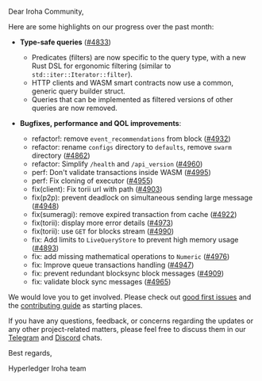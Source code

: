 Dear Iroha Community,

Here are some highlights on our progress over the past month:

- **Type-safe queries** ([#4833](https://github.com/hyperledger/iroha/pull/4833))
  - Predicates (filters) are now specific to the query type, with a new Rust DSL for ergonomic filtering (similar to `std::iter::Iterator::filter`).
  - HTTP clients and WASM smart contracts now use a common, generic query builder struct.
  - Queries that can be implemented as filtered versions of other queries are now removed.

- **Bugfixes, performance and QOL improvements**:
  - refactor!: remove `event_recommendations` from block ([#4932](https://github.com/hyperledger/iroha/pull/4932))
  - refactor: rename `configs` directory to `defaults`, remove `swarm` directory ([#4862](https://github.com/hyperledger/iroha/pull/4862))
  - refactor: Simplify `/health` and `/api_version` ([#4960](https://github.com/hyperledger/iroha/pull/4960))
  - perf: Don't validate transactions inside WASM ([#4995](https://github.com/hyperledger/iroha/pull/4995))
  - perf: Fix cloning of executor ([#4955](https://github.com/hyperledger/iroha/pull/4955))
  - fix(client): Fix torii url with path ([#4903](https://github.com/hyperledger/iroha/pull/4903))
  - fix(p2p): prevent deadlock on simultaneous sending large message ([#4948](https://github.com/hyperledger/iroha/pull/4948))
  - fix(sumeragi): remove expired transaction from cache ([#4922](https://github.com/hyperledger/iroha/pull/4922))
  - fix(torii): display more error details ([#4973](https://github.com/hyperledger/iroha/pull/4973))
  - fix(torii): use `GET` for blocks stream ([#4990](https://github.com/hyperledger/iroha/pull/4990))
  - fix: Add limits to `LiveQueryStore` to prevent high memory usage ([#4893](https://github.com/hyperledger/iroha/pull/4893))
  - fix: add missing mathematical operations to `Numeric` ([#4976](https://github.com/hyperledger/iroha/pull/4976))
  - fix: Improve queue transactions handling ([#4947](https://github.com/hyperledger/iroha/pull/4947))
  - fix: prevent redundant blocksync block messages ([#4909](https://github.com/hyperledger/iroha/pull/4909))
  - fix: validate block sync messages ([#4965](https://github.com/hyperledger/iroha/pull/4965))

We would love you to get involved. Please check out [good first issues](https://github.com/hyperledger/iroha/issues?q=is%3Aopen+is%3Aissue+label%3A%22good+first+issue%22) and the [contributing guide](https://github.com/hyperledger/iroha/blob/main/CONTRIBUTING.md) as starting places.

If you have any questions, feedback, or concerns regarding the updates or any other project-related matters, please feel free to discuss them in our [Telegram](https://t.me/hyperledgeriroha) and [Discord](https://discord.com/channels/905194001349627914/905205848547155968) chats.

Best regards,

Hyperledger Iroha team